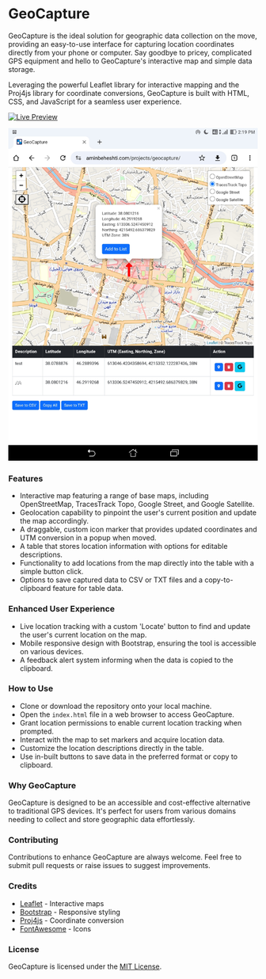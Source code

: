 
# GeoCapture

GeoCapture is the ideal solution for geographic data collection on the move, providing an easy-to-use interface for capturing location coordinates directly from your phone or computer. Say goodbye to pricey, complicated GPS equipment and hello to GeoCapture's interactive map and simple data storage.

Leveraging the powerful Leaflet library for interactive mapping and the Proj4js library for coordinate conversions, GeoCapture is built with HTML, CSS, and JavaScript for a seamless user experience.

[![Live Preview](https://img.shields.io/badge/Live%20Preview-View%20Now-brightgreen)](https://aminbeheshti.com/projects/geocapture/)


[![Live Preview](https://github.com/abport/GeoCapture/blob/main/geocapture_screenshot2.jpg?raw=true)](https://aminbeheshti.com/projects/geocapture/)

### Features

- Interactive map featuring a range of base maps, including OpenStreetMap, TracesTrack Topo, Google Street, and Google Satellite.
- Geolocation capability to pinpoint the user's current position and update the map accordingly.
- A draggable, custom icon marker that provides updated coordinates and UTM conversion in a popup when moved.
- A table that stores location information with options for editable descriptions.
- Functionality to add locations from the map directly into the table with a simple button click.
- Options to save captured data to CSV or TXT files and a copy-to-clipboard feature for table data.

### Enhanced User Experience

- Live location tracking with a custom 'Locate' button to find and update the user's current location on the map.
- Mobile responsive design with Bootstrap, ensuring the tool is accessible on various devices.
- A feedback alert system informing when the data is copied to the clipboard.

### How to Use

- Clone or download the repository onto your local machine.
- Open the `index.html` file in a web browser to access GeoCapture.
- Grant location permissions to enable current location tracking when prompted.
- Interact with the map to set markers and acquire location data.
- Customize the location descriptions directly in the table.
- Use in-built buttons to save data in the preferred format or copy to clipboard.

### Why GeoCapture

GeoCapture is designed to be an accessible and cost-effective alternative to traditional GPS devices. It's perfect for users from various domains needing to collect and store geographic data effortlessly.

### Contributing

Contributions to enhance GeoCapture are always welcome. Feel free to submit pull requests or raise issues to suggest improvements.

### Credits

- [Leaflet](https://leafletjs.com/) - Interactive maps
- [Bootstrap](https://getbootstrap.com/) - Responsive styling
- [Proj4js](https://github.com/proj4js/proj4js) - Coordinate conversion
- [FontAwesome](https://fontawesome.com/) - Icons

### License

GeoCapture is licensed under the [MIT License](https://opensource.org/licenses/MIT).
